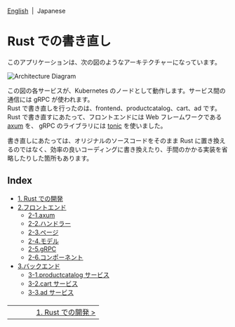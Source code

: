 [English](../en/index.md)&nbsp;&nbsp;|&nbsp;&nbsp;Japanese

# Rust での書き直し

このアプリケーションは、次の図のようなアーキテクチャーになっています。

![Architecture Diagram](/docs/img/architecture-diagram.png)

この図の各サービスが、Kubernetes のノードとして動作します。サービス間の通信には gRPC が使われます。  
Rust で書き直しを行ったのは、frontend、productcatalog、cart、ad です。  
Rust で書き直すにあたって、フロントエンドには Web フレームワークである [axum](https://github.com/tokio-rs/axum) を、 gRPC のライブラリには [tonic](https://github.com/hyperium/tonic) を使いました。

書き直しにあたっては、オリジナルのソースコードをそのまま Rust に置き換えるのではなく、効率の良いコーディングに書き換えたり、手間のかかる実装を省略したりした箇所もあります。

## Index

- [1. Rust での開発](./1.development/1-0.development.md)
- [2.フロントエンド](./2.frontend/2-0.frontend.md)
  - [2-1.axum](./2.frontend/2-1.axum.md)
  - [2-2.ハンドラー](./2.frontend/2-1.axum.md)
  - [2-3.ページ](./2.frontend/2-3.page.md)
  - [2-4.モデル](./2.frontend/2-4.model.md)
  - [2-5.gRPC](./2.frontend/2-5.rpc.md)
  - [2-6.コンポーネント](./2.frontend/2-6.component.md)
- [3.バックエンド](./3.backend/3-0.backend.md)
  - [3-1.productcatalog サービス](./3.backend/3-1.productcatalog.md)
  - [3-2.cart サービス](./3.backend/3-2.cart.md)
  - [3-3.ad サービス](./3.backend/3-3.ad.md)

<table style="width: 90%; margin-top: 20px;">
<tr>
<td style="text-align: left"></td>
<td>&nbsp;&nbsp;&nbsp;&nbsp;&nbsp;&nbsp;</td>
<td style="text-align: right"><a href="./1.development/1-0.development.md">1. Rust での開発&nbsp;&gt;</a></td>
</tr>
</table>
